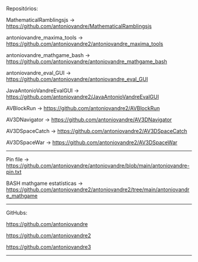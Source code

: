 Repositórios:

MathematicalRamblingsjs -> https://github.com/antoniovandre/MathematicalRamblingsjs

antoniovandre_maxima_tools -> https://github.com/antoniovandre2/antoniovandre_maxima_tools

antoniovandre_mathgame_bash -> https://github.com/antoniovandre/antoniovandre_mathgame_bash

antoniovandre_eval_GUI -> https://github.com/antoniovandre/antoniovandre_eval_GUI

JavaAntonioVandreEvalGUI -> https://github.com/antoniovandre2/JavaAntonioVandreEvalGUI

AVBlockRun -> https://github.com/antoniovandre2/AVBlockRun

AV3DNavigator -> https://github.com/antoniovandre/AV3DNavigator

AV3DSpaceCatch -> https://github.com/antoniovandre2/AV3DSpaceCatch

AV3DSpaceWar -> https://github.com/antoniovandre2/AV3DSpaceWar
<hr>

Pin file -> https://github.com/antoniovandre/antoniovandre/blob/main/antoniovandre-pin.txt

BASH mathgame estatísticas -> https://github.com/antoniovandre2/antoniovandre2/tree/main/antoniovandre_mathgame
<hr>

GitHubs:

https://github.com/antoniovandre

https://github.com/antoniovandre2

https://github.com/antoniovandre3
<hr>

<!-- ### Hi there 👋 -->

<!--
**antoniovandre/antoniovandre** is a ✨ _special_ ✨ repository because its `README.md` (this file) appears on your GitHub profile.

Here are some ideas to get you started:

- 🔭 I’m currently working on ...
- 🌱 I’m currently learning ...
- 👯 I’m looking to collaborate on ...
- 🤔 I’m looking for help with ...
- 💬 Ask me about ...
- 📫 How to reach me: ...
- 😄 Pronouns: ...
- ⚡ Fun fact: ...
-->
